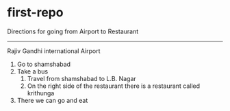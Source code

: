 # first-repo
Directions for going from Airport to Restaurant

---

Rajiv Gandhi international Airport
1. Go to shamshabad
2. Take a bus
    1.  Travel from shamshabad to L.B. Nagar
    4. On the right side of the restaurant there is a restaurant called krithunga 
5. There we can go and eat